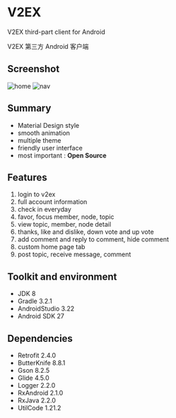 # V2EX
V2EX third-part client for Android

V2EX 第三方 Android 客户端

## Screenshot

![home](https://raw.githubusercontent.com/MrDenua/V2EX/master/screenshot/home.png)
![nav](https://raw.githubusercontent.com/MrDenua/V2EX/master/screenshot/nav.png)

## Summary

- Material Design style
- smooth animation
- multiple theme
- friendly user interface
- most important : **Open Source**

## Features

1. login to v2ex
2. full account information
3. check in everyday
4. favor, focus member, node, topic
5. view topic, member, node detail
5. thanks, like and dislike, down vote and up vote
6. add comment and reply to comment, hide comment
7. custom home page tab
8. post topic, receive message, comment

## Toolkit and environment

- JDK 8
- Gradle 3.2.1
- AndroidStudio 3.22
- Android SDK 27

## Dependencies

- Retrofit 2.4.0
- ButterKnife 8.8.1
- Gson 8.2.5
- Glide 4.5.0
- Logger 2.2.0
- RxAndroid 2.1.0
- RxJava 2.2.0
- UtilCode 1.21.2

